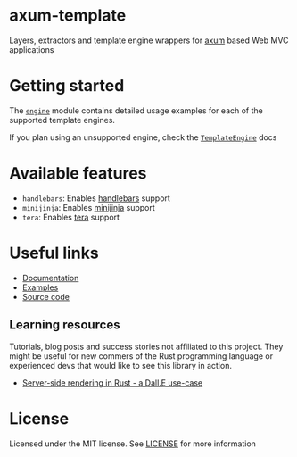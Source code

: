 # axum-template

Layers, extractors and template engine wrappers for
[axum] based Web MVC applications

# Getting started

The [`engine`] module contains detailed usage examples for each of the
supported template engines.

If you plan using an unsupported engine, check the [`TemplateEngine`] docs

# Available features

- `handlebars`: Enables [handlebars] support
- `minijinja`: Enables [minijinja] support
- `tera`: Enables [tera] support

# Useful links

- [Documentation]
- [Examples]
- [Source code]

## Learning resources

Tutorials, blog posts and success stories not affiliated to this project.
They might be useful for new commers of the Rust programming language or
experienced devs that would like to see this library in action.

- [Server-side rendering in Rust - a Dall.E use-case](https://blog.frankel.ch/server-side-rendering-rust/)

# License

Licensed under the MIT license. See [LICENSE] for more information

[`engine`]: crate::engine
[`TemplateEngine`]: crate::TemplateEngine
[LICENSE]: https://github.com/Altair-Bueno/axum-template/blob/main/LICENSE
[Documentation]: https://docs.rs/axum-template
[Examples]: https://github.com/Altair-Bueno/axum-template/tree/main/examples
[Source code]: https://github.com/Altair-Bueno/axum-template
[axum]: https://github.com/tokio-rs/axum
[handlebars]: https://crates.io/crates/handlebars
[minijinja]: https://crates.io/crates/minijinja
[tera]: https://crates.io/crates/tera

